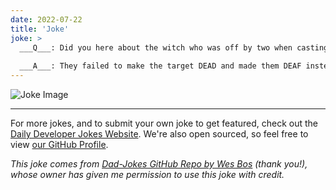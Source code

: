 ```yaml
---
date: 2022-07-22
title: 'Joke'
joke: >
  ___Q___: Did you here about the witch who was off by two when casting a hex?
  
  ___A___: They failed to make the target DEAD and made them DEAF instead!
---
```



![Joke Image](https://private.xtrp.io/projects/DailyDeveloperJokes/public_image_server/images/5e1259d54c109.png)

---

For more jokes, and to submit your own joke to get featured, check out the [Daily Developer Jokes Website](https://dailydeveloperjokes.github.io/). We're also open sourced, so feel free to view [our GitHub Profile](https://github.com/dailydeveloperjokes).


_This joke comes from [Dad-Jokes GitHub Repo by Wes Bos](https://github.com/wesbos/dad-jokes) (thank you!), whose owner has given me permission to use this joke with credit._

<!--
Joke text:
**Q**: Did you here about the witch who was off by two when casting a hex?

**A**: They failed to make the target DEAD and made them DEAF instead!
 -->


